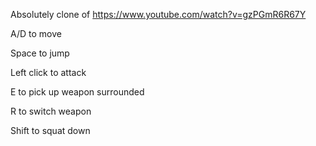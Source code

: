 Absolutely clone of https://www.youtube.com/watch?v=gzPGmR6R67Y

A/D to move

Space to jump

Left click to attack

E to pick up weapon surrounded

R to switch weapon

Shift to squat down
